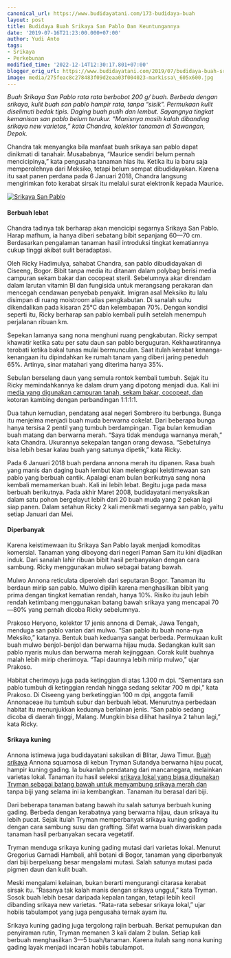 ```yaml
---
canonical_url: https://www.budidayatani.com/173-budidaya-buah
layout: post
title: Budidaya Buah Srikaya San Pablo Dan Keuntungannya
date: '2019-07-16T21:23:00.000+07:00'
author: Yudi Anto
tags:
- Srikaya
- Perkebunan
modified_time: '2022-12-14T12:30:17.801+07:00'
blogger_orig_url: https://www.budidayatani.com/2019/07/budidaya-buah-srikaya-san-pablo-dan.html
image: media/275feac8c278483f09d2eaa03f004023-markissa\_605x600.jpg
---
```

*Buah Srikaya San Pablo rata rata berbobot 200 g/ buah. Berbeda dengan srikaya, kulit buah san pablo hampir rata, tanpa “sisik”. Permukaan kulit diselimuti bedak tipis. Daging buah putih dan lembut. Sayangnya tingkat kemanisan san pablo belum terukur. “Manisnya masih kalah dibanding srikaya new varietas,” kata Chandra, kolektor tanaman di Sawangan, Depok.*

Chandra tak menyangka bila manfaat buah srikaya san pablo dapat dinikmati di tanahair. Musababnya, “Maurice sendiri belum pernah mencicipinya,” kata pengusaha tanaman hias itu. Ketika itu ia baru saja memperolehnya dari Meksiko, tetapi belum sempat dibudidayakan. Karena itu saat panen perdana pada 6 Januari 2018, Chandra langsung mengirimkan foto kerabat sirsak itu melalui surat elektronik kepada Maurice.

[![Srikaya San Pablo](https://i0.wp.com/1.bp.blogspot.com/-5BIdJjopzl8/XS3AzuZ9ThI/AAAAAAAAC-I/04SLq26ONvcVoebXEsO2ixHn1JOzVF3IACLcBGAs/s400/markissa_605x600.jpg?resize=400%2C396&ssl=1 "Srikaya San Pablo")](https://i2.wp.com/1.bp.blogspot.com/-5BIdJjopzl8/XS3AzuZ9ThI/AAAAAAAAC-I/04SLq26ONvcVoebXEsO2ixHn1JOzVF3IACLcBGAs/s1600/markissa_605x600.jpg?ssl=1) 

#### Berbuah lebat

Chandra tadinya tak berharap akan mencicipi segarnya Srikaya San Pablo. Harap mafhum, ia hanya diberi sebatang bibit sepanjang 60—70 cm. Berdasarkan pengalaman tanaman hasil introduksi tingkat kematiannya cukup tinggi akibat sulit beradaptasi.

Oleh Ricky Hadimulya, sahabat Chandra, san pablo dibudidayakan di Ciseeng, Bogor. Bibit tanpa media itu ditanam dalam polybag berisi media campuran sekam bakar dan cocopeat steril. Sebelumnya akar direndam dalam larutan vitamin BI dan fungisida untuk merangsang perakaran dan mencegah cendawan penyebab penyakit. Imigran asal Meksiko itu lalu disimpan di ruang moistroom alias pengkabutan. Di sanalah suhu dikendalikan pada kisaran 25°C dan kelembapan 70%. Dengan kondisi seperti itu, Ricky berharap san pablo kembali pulih setelah menempuh perjalanan ribuan km.

Sepekan lamanya sang nona menghuni ruang pengkabutan. Ricky sempat khawatir ketika satu per satu daun san pablo berguguran. Kekhawatirannya terobati ketika bakal tunas mulai bermunculan. Saat itulah kerabat kenanga-kenangaan itu dipindahkan ke rumah tanam yang diberi jaring peneduh 65%. Artinya, sinar matahari yang diterima hanya 35%.

Sebulan berselang daun yang semula rontok kembali tumbuh. Sejak itu Ricky memindahkannya ke dalam drum yang dipotong menjadi dua. Kali ini [media yang digunakan campuran tanah, sekam bakar, cocopeat, dan](https://www.budidayatani.com/2019/06/perawatan-pohon-dan-media-tanam-agar.html) kotoran kambing dengan perbandingan 1:1:1:1.

Dua tahun kemudian, pendatang asal negeri Sombrero itu berbunga. Bunga itu menjelma menjadi buah muda berwarna cokelat. Dari beberapa bunga hanya tersisa 2 pentil yang tumbuh berdampingan. Tiga bulan kemudian buah matang dan berwarna merah. “Saya tidak menduga warnanya merah,” kata Chandra. Ukurannya sekepalan tangan orang dewasa. “Sebetulnya bisa lebih besar kalau buah yang satunya dipetik,” kata Ricky.

Pada 6 Januari 2018 buah perdana annona merah itu dipanen. Rasa buah yang manis dan daging buah lembut kian melengkapi keistimewaan san pablo yang berbuah cantik. Apalagi enam bulan berikutnya sang nona kembali memamerkan buah. Kali ini lebih lebat. Begitu juga pada masa berbuah berikutnya. Pada akhir Maret 2008, budidayatani menyaksikan dalam satu pohon bergelayut lebih dari 20 buah muda yang 2 pekan lagi siap panen. Dalam setahun Ricky 2 kali menikmati segarnya san pablo, yaitu setiap Januari dan Mei.

#### Diperbanyak

Karena keistimewaan itu Srikaya San Pablo layak menjadi komoditas komersial. Tanaman yang diboyong dari negeri Paman Sam itu kini dijadikan induk. Dari sanalah lahir ribuan bibit hasil perbanyakan dengan cara sambung. Ricky menggunakan mulwo sebagai batang bawah.

Mulwo Annona reticulata diperoleh dari seputaran Bogor. Tanaman itu berdaun mirip san pablo. Mulwo dipilih karena menghasilkan bibit yang prima dengan tingkat kematian rendah, hanya 10%. Risiko itu jauh lebih rendah ketimbang menggunakan batang bawah srikaya yang mencapai 70—80% yang pernah dicoba Ricky sebelumnya.

Prakoso Heryono, kolektor 17 jenis annona di Demak, Jawa Tengah, menduga san pablo varian dari mulwo. “San pablo itu buah nona-nya Meksiko,” katanya. Bentuk buah keduanya sangat berbeda. Permukaan kulit buah mulwo benjol-benjol dan berwarna hijau muda. Sedangkan kulit san pablo nyaris mulus dan berwarna merah kejinggaan. Corak kulit buahnya malah lebih mirip cherimoya. “Tapi daunnya lebih mirip mulwo,” ujar Prakoso.

Habitat cherimoya juga pada ketinggian di atas 1.300 m dpi. “Sementara san pablo tumbuh di ketinggian rendah hingga sedang sekitar 700 m dpi,” kata Prakoso. Di Ciseeng yang berketinggian 100 m dpi, anggota famili Annonaceae itu tumbuh subur dan berbuah lebat. Menurutnya perbedaan habitat itu menunjukkan keduanya berlainan jenis. “San pablo sedang dicoba di daerah tinggi, Malang. Mungkin bisa dilihat hasilnya 2 tahun lagi,” kata Ricky.

#### Srikaya kuning

Annona istimewa juga budidayatani saksikan di Blitar, Jawa Timur. [Buah srikaya](https://www.budidayatani.com/search/label/Srikaya) Annona squamosa di kebun Tryman Sutandya berwarna hijau pucat, hampir kuning gading. Ia bukanlah pendatang dari mancanegara, melainkan varietas lokal. Tanaman itu hasil seleksi [srikaya lokal yang biasa digunakan Tryman sebagai batang bawah untuk menyambung srikaya merah dan](https://www.budidayatani.com/2019/06/macam-macam-jenis-dan-varietas-srikaya.html) tanpa biji yang selama ini ia kembangkan. Tanaman itu berasal dari biji.

Dari beberapa tanaman batang bawah itu salah satunya berbuah kuning gading. Berbeda dengan kerabatnya yang berwarna hijau, daun srikaya itu lebih pucat. Sejak itulah Tryman memperbanyak srikaya kuning gading dengan cara sambung susu dan grafting. Sifat warna buah diwariskan pada tanaman hasil perbanyakan secara vegetatif.

Tryman menduga srikaya kuning gading mutasi dari varietas lokal. Menurut Gregorius Garnadi Hambali, ahli botani di Bogor, tanaman yang diperbanyak dari biji berpeluang besar mengalami mutasi. Salah satunya mutasi pada pigmen daun dan kulit buah.

Meski mengalami kelainan, bukan berarti mengurangi citarasa kerabat sirsak itu. “Rasanya tak kalah manis dengan srikaya unggul,” kata Tryman. Sosok buah lebih besar daripada kepalan tangan, tetapi lebih kecil dibanding srikaya new varietas. “Rata-rata sebesar srikaya lokal,” ujar hobiis tabulampot yang juga pengusaha ternak ayam itu.

Srikaya kuning gading juga tergolong rajin berbuah. Berkat pemupukan dan penyiraman rutin, Tryman memanen 3 kali dalam 2 bulan. Setiap kali berbuah menghasilkan 3—5 buah/tanaman. Karena itulah sang nona kuning gading layak menjadi incaran hobiis tabulampot.

